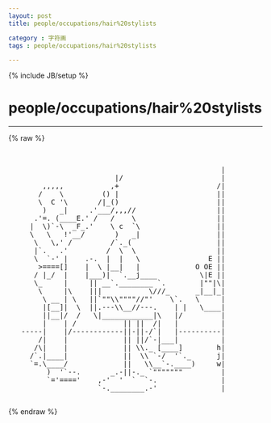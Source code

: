 ```yaml
---
layout: post
title: people/occupations/hair%20stylists
category : 字符画
tags : people/occupations/hair%20stylists
---
```

{% include JB/setup %}
# people/occupations/hair%20stylists
---
{% raw %}
<pre>


                                                  |
                         |/                       |
        ,,,,,           ,+                       /|
       /    \         () |                       ||
       \  C &#039;\       /|_()                       ||
        )   _|     .&#039;___/,,,//                   ||
      .&#039;=. (____E.&#039; /   /    \                   ||
     |  \)`-\  _F_.&#039;    \ c  `\                  ||
     \   \   !&#039;__/       )   _|                  ||
      \   \,&#039; /         /`._(                    ||
      |`.   .&#039;         /  \  \                   ||
      \  `-&#039; |    .-.  |  |   \                E ||
       &gt;====[]    |  \ |__|   |             O OE ||
      / |_/  |    |___)|  `.__j____          \|E ||
      \_     |     || __`.________ `.        |&quot;&quot;|\|
       \     |\    |||           \///_      _|__|_|
        \ __ | \   ||`&quot;&quot;\\&quot;&quot;&quot;&quot;//&quot;&#039;    \`.   \     |
        |[__]|  \  ||.---\\__//---.    | |   \____|
        ||__|/  /   \|____________|\   |/         |
        |    | /           || ||  /|   |          |
   -----|    |/------------||-||-/`|   |----------|
       /|    |             || ||/`-|___|          |
      /\|    |             || \\._ [____]        h|
     /`.|____|             ||  \\ `-/  &#039;`._      j|
     `=.\____/             ||   \\__`-.____)     w|
         )  &#039;`--.       _.-||-._ `&quot;&quot;&quot;&quot;&quot;&quot;&quot;         |
         `=&#039;====&#039;    ,-&#039;  &#039;  `  `-.               |
                     `-.________.-&#039;               |
 </pre>
{% endraw %}

